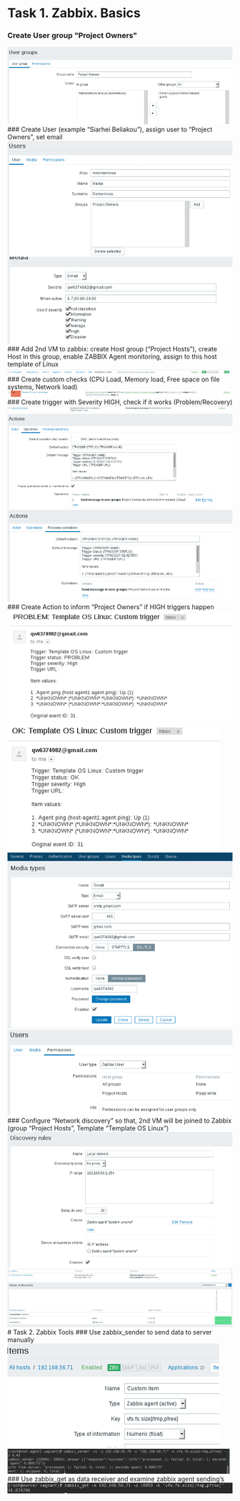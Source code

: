 # Task 1. Zabbix. Basics
### Create User group "Project Owners"
<img src="pict/Screenshot Basics 1.1.png">
### Create User (example “Siarhei Beliakou”), assign user to “Project Owners”, set email
<img src="pict/Screenshot Basics 2.1.png">
<img src="pict/Screenshot Basics 2.2.png">
### Add 2nd VM to zabbix: create Host group (“Project Hosts”), create Host in this group, enable ZABBIX Agent monitoring, assign to  this host template of Linux
<img src="pict/Screenshot Basics 3.1.png">
### Create custom checks (CPU Load, Memory load, Free space on file systems, Network load)
<img src="pict/Screenshot Basics 4.1.png">
### Create trigger with Severity HIGH, check if it works (Problem/Recovery)
<img src="pict/Screenshot Basics 5.1.png">
<img src="pict/Screenshot Basics 5.2.png">
<img src="pict/Screenshot Basics 5.3.png">
### Create Action to inform “Project Owners” if HIGH triggers happen
<img src="pict/Screenshot Basics 6.1.png">
<img src="pict/Screenshot Basics 6.2.png">
<img src="pict/Screenshot Basics 6.3.png">
<img src="pict/Screenshot Basics 6.4.png">
### Configure “Network discovery” so that, 2nd VM will be joined to Zabbix (group “Project Hosts”, Template “Template OS Linux”)
<img src="pict/Screenshot Basics 7.1.png">
<img src="pict/Screenshot Basics 7.2.png">
<img src="pict/Screenshot Basics 7.3.png">
# Task 2. Zabbix Tools
### Use zabbix_sender to send data to server manually
<img src="pict/Tools 1.1.png">
<img src="pict/Tools 1.2.png">
### Use zabbix_get as data receiver and examine zabbix agent sending’s
<img src="pict/Tools 2.1.png">
